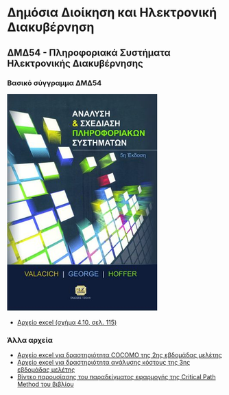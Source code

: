 # Δημόσια Διοίκηση και Ηλεκτρονική Διακυβέρνηση

## ΔΜΔ54 - Πληροφοριακά Συστήματα Ηλεκτρονικής Διακυβέρνησης

### Βασικό σύγγραμμα ΔΜΔ54
[![Valacich J.S., George J.F., Hoffer J.A. (2014). Ανάλυση και σχεδίαση πληροφοριακών συστημάτων, Εκδόσεις Τζιόλα, 5η έκδοση, ISBN: 978-960-418-449-1](./resources/valacich.jpg)](https://www.tziola.gr/book/val/)

* [Αρχείο excel (σχήμα 4.10, σελ. 115)](./resources/ΔΜΔ54.ΕΜ3.ΕΔ2%20ΑΝΑΛΥΣΗ%20ΚΟΣΤΟΥΣ%20(Σχήμα%204.10,%20σελ.%20115).xlsx)


### Άλλα αρχεία
* [Αρχείο excel για δραστηριότητα COCOMO της 2ης εβδομάδας μελέτης](./resources/ΔΜΔ54%20-%20ΕΒΔΟΜΑΔΑ%20ΜΕΛΕΤΗΣ%202%20(COCOMO).xlsx)
* [Αρχείο excel για δραστηριότητα ανάλυσης κόστους της 3ης εβδομάδας μελέτης](./resources/ΔΜΔ54.ΕΜ3.ΕΔ2%20COST%20ANALYSIS.xlsx)
* [Βίντεο παρουσίασης του παραδείγματος εφαρμογής της Critical Path Method του βιβλίου](./resources/CPM.mp4)

<!-- ### Εβδομάδα μελέτης 1

### Εβδομάδα μελέτης 2

**Δραστηριότητα Α': Άσκηση εκτίμησης φόρτου και χρόνου ανάπτυξης έργου**

Υποθέστε ότι εργάζεστε σε ένα έργο για την ανάπτυξη ενός απλού συστήματος CMS (Content Management System) για μια μικρή επιχείρηση από μια ομάδα ανάπτυξης με εμπειρία στα CMS συστήματα. Το εκτιμώμενο μέγεθος του λογισμικού που θα χρειαστεί να γραφεί είναι 10000 γραμμές κώδικα (LOC). Υπολογίστε τον εκτιμώμενο φόρτο για το έργο, τον εκτιμώμενο χρόνο ανάπτυξης του έργου και το εκτιμώμενο πλήθος ατόμων που θα χρειαστούν για την ανάπτυξη του έργου χρησιμοποιώντας το βασικό μοντέλο (basic model) του COCOMO.

|Έργα Πληροφοριακών Συστημάτων | a | b  | c | d  |
|------------------------------|---|----|---|----|
| Organic                      |2,4|1,05|2,5|0,38|
| Semi-detached                |3,0|1,12|2,5|0,35|
| Embedded                     |3,6|1,20|2,5|0,32|


Ερωτήματα:
1. Ποιός είναι ο εκτιμώμενος φόρτος σε ανθρωπομήνες;
2. Ποιός είναι ο εκτιμώμενος χρόνος ανάπτυξης σε μήνες;
3. Ποιό είναι το πλήθος ατόμων που εκτιμάται ότι θα χρειαστούν για την ανάπτυξη του έργου; 

Παρατήρηση: Συμβουλευτείτε το <https://www.geeksforgeeks.org/difference-between-organic-semi-detached-and-embedded-modes-in-cocomo-model/> για να αποφασίσετε σε ποια κατηγορία από τις organic, semi-detached, embedded ανήκει το έργο.

**Δραστηριότητα Β': Άσκηση μοντελοποίησης έργου με δικτυακό διάγραμμα**


### Εβδομάδα μελέτης 3

**Δραστηριότητα: Άσκηση ανάλυσης κόστους οφέλους**


### Εβδομάδα μελέτης 4 -->

<!-- ### Εβδομάδα μελέτης 5

### Εβδομάδα μελέτης 6

### Εβδομάδα μελέτης 7

### Εβδομάδα μελέτης 8

### Εβδομάδα μελέτης 9

### Εβδομάδα μελέτης 10

### Εβδομάδα μελέτης 11

### Εβδομάδα μελέτης 12

### Εβδομάδα μελέτης 13 -->
